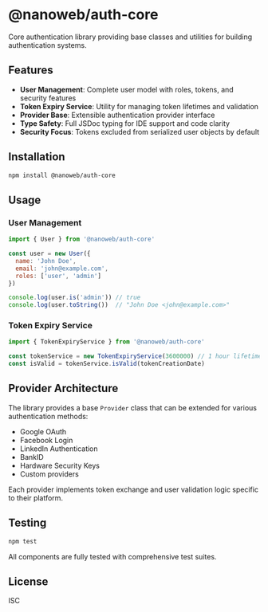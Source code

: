 # @nanoweb/auth-core

Core authentication library providing base classes and utilities for building authentication systems.

## Features

- **User Management**: Complete user model with roles, tokens, and security features
- **Token Expiry Service**: Utility for managing token lifetimes and validation
- **Provider Base**: Extensible authentication provider interface
- **Type Safety**: Full JSDoc typing for IDE support and code clarity
- **Security Focus**: Tokens excluded from serialized user objects by default

## Installation

```bash
npm install @nanoweb/auth-core
```

## Usage

### User Management

```js
import { User } from '@nanoweb/auth-core'

const user = new User({
  name: 'John Doe',
  email: 'john@example.com',
  roles: ['user', 'admin']
})

console.log(user.is('admin')) // true
console.log(user.toString())  // "John Doe <john@example.com>"
```

### Token Expiry Service

```js
import { TokenExpiryService } from '@nanoweb/auth-core'

const tokenService = new TokenExpiryService(3600000) // 1 hour lifetime
const isValid = tokenService.isValid(tokenCreationDate)
```

## Provider Architecture

The library provides a base `Provider` class that can be extended for various authentication methods:

- Google OAuth
- Facebook Login  
- LinkedIn Authentication
- BankID
- Hardware Security Keys
- Custom providers

Each provider implements token exchange and user validation logic specific to their platform.

## Testing

```bash
npm test
```

All components are fully tested with comprehensive test suites.

## License

ISC
